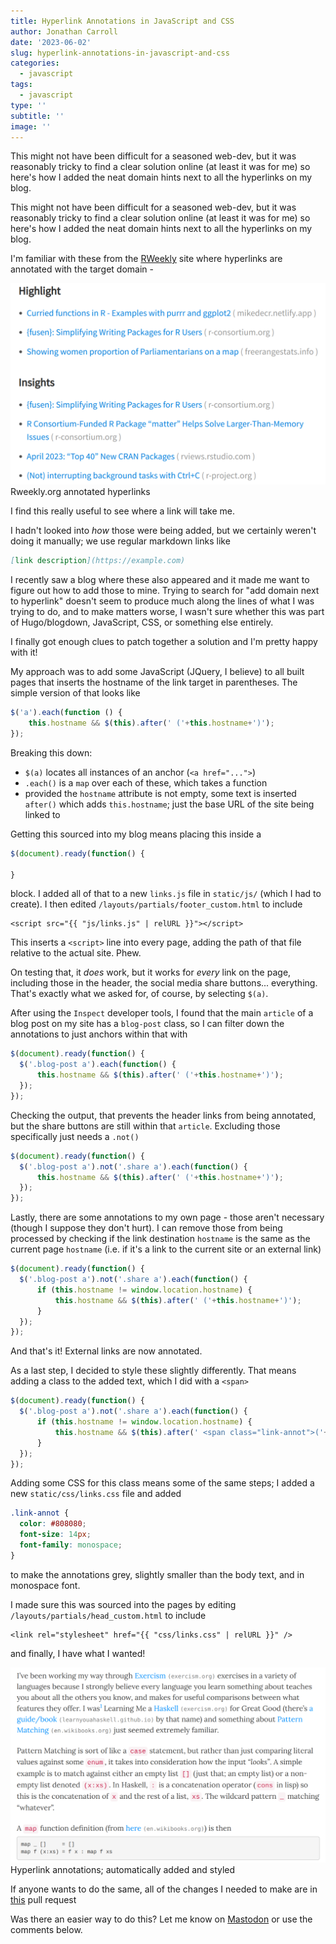 ```yaml
---
title: Hyperlink Annotations in JavaScript and CSS
author: Jonathan Carroll
date: '2023-06-02'
slug: hyperlink-annotations-in-javascript-and-css
categories:
  - javascript
tags:
  - javascript
type: ''
subtitle: ''
image: ''
---
```


This might not have been difficult for a seasoned web-dev, but it was reasonably tricky 
to find a clear solution online (at least it was for me) so here's how I added the 
neat domain hints next to all the hyperlinks on my blog.

<!--more-->

This might not have been difficult for a seasoned web-dev, but it was reasonably tricky 
to find a clear solution online (at least it was for me) so here's how I added the 
neat domain hints next to all the hyperlinks on my blog.

I'm familiar with these from the [RWeekly](https://rweekly.org) site where hyperlinks 
are annotated with the target domain - 

<img src="images/rweekly.png" alt="Rweekly.org annotated hyperlinks" width="600px"/>

<div class="figcaption">Rweekly.org annotated hyperlinks</div>

I find this really useful to see where a link will take me. 

I hadn't looked into _how_ those were being added, but we 
certainly weren't doing it manually; we use regular markdown links like

```md
[link description](https://example.com)
```

I recently saw a blog where these also appeared and it made me want to figure out 
how to add those to mine. Trying to search for "add domain next to hyperlink" doesn't 
seem to produce much along the lines of what I was trying to do, and to make matters 
worse, I wasn't sure whether this was part of Hugo/blogdown, JavaScript, CSS, or 
something else entirely.

I finally got enough clues to patch together a solution and I'm pretty happy with it!

My approach was to add some JavaScript (JQuery, I believe) to all built pages that inserts 
the hostname of the link target in parentheses. The simple version of that looks like

```js
$('a').each(function () {
    this.hostname && $(this).after(' ('+this.hostname+')');
});
```

Breaking this down:

* `$(a)` locates all instances of an anchor (`<a href="...">`)
* `.each()` is a `map` over each of these, which takes a function
* provided the `hostname` attribute is not empty, some text is inserted `after()` which 
adds `this.hostname`; just the base URL of the site being linked to

Getting this sourced into my blog means placing this inside a 

```js
$(document).ready(function() {

}
```

block. I added all of that to a new `links.js` file in `static/js/` (which I had to 
create). I then edited `/layouts/partials/footer_custom.html` to include

```
<script src="{{ "js/links.js" | relURL }}"></script>
```

This inserts a `<script>` line into every page, adding the path of that file 
relative to the actual site. Phew. 

On testing that, it _does_ work, but it works for _every_ link on the page, including 
those in the header, the social media share buttons... everything. That's exactly 
what we asked for, of course, by selecting `$(a)`.

After using the `Inspect` developer tools, I found that the main `article` of a blog 
post on my site has a `blog-post` class, so I can filter down the annotations to 
just anchors within that with

```js
$(document).ready(function() {
  $('.blog-post a').each(function() {
      this.hostname && $(this).after(' ('+this.hostname+')');
  });
});
```

Checking the output, that prevents the header links from being annotated, 
but the share buttons are still within that `article`. Excluding those 
specifically just needs a `.not()`

```js
$(document).ready(function() {
  $('.blog-post a').not('.share a').each(function() {
      this.hostname && $(this).after(' ('+this.hostname+')');
  });
});
```

Lastly, there are some annotations to my own page - those aren't necessary 
(though I suppose they don't hurt). I can remove those from being processed 
by checking if the link destination `hostname` is the same as the current page
`hostname` (i.e. if it's a link to the current site or an external link)

```js
$(document).ready(function() {
  $('.blog-post a').not('.share a').each(function() {
      if (this.hostname != window.location.hostname) {
          this.hostname && $(this).after(' ('+this.hostname+')');
      }
  });
});
```

And that's it! External links are now annotated.

As a last step, I decided to style these slightly differently. That means adding 
a class to the added text, which I did with a `<span>`

```js
$(document).ready(function() {
  $('.blog-post a').not('.share a').each(function() {
      if (this.hostname != window.location.hostname) {
          this.hostname && $(this).after(' <span class="link-annot">('+this.hostname+')</span>');
      }
  });
});
```

Adding some CSS for this class means some of the same steps; I added a new 
`static/css/links.css` file and added

```css
.link-annot {
  color: #808080;
  font-size: 14px;
  font-family: monospace;
}
```

to make the annotations grey, slightly smaller than the body text, and in monospace font.

I made sure this was sourced into the pages by editing `/layouts/partials/head_custom.html` 
to include

```
<link rel="stylesheet" href="{{ "css/links.css" | relURL }}" />
```

and finally, I have what I wanted!

<img src="images/annotations.png" alt="Hyperlink annotations; automatically added and styled" width="600px"/>

<div class="figcaption">Hyperlink annotations; automatically added and styled</div>

If anyone wants to do the same, all of the changes I needed to make are in [this](https://github.com/jonocarroll/jcarroll.com.au/pull/26/files) pull request

Was there an easier way to do this? Let me know on [Mastodon](https://fosstodon.org/@jonocarroll) or use the comments below.


